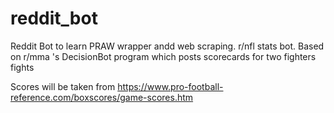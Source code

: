 # reddit_bot

Reddit Bot to learn PRAW wrapper andd web scraping.
r/nfl stats bot. Based on r/mma 's DecisionBot program which posts scorecards for two fighters fights

Scores will be taken from https://www.pro-football-reference.com/boxscores/game-scores.htm
